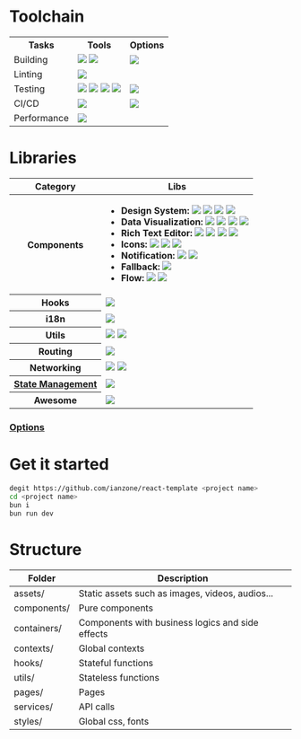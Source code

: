# Toolchain

<!-- <a href=''><img src=''></a> -->

<table>
  <tr>
    <th>Tasks</th>
    <th>Tools</th>
    <th>Options</th>
  </tr>
  <tr>
    <td>Building</td>
    <td>
      <a href="https://www.typescriptlang.org/"><img src='https://img.shields.io/badge/TypeScript-3178C6?logo=typescript&labelColor=grey'></a>
      <a href="https://cn.vitejs.dev/"><img src='https://img.shields.io/badge/Vite-646CFF?logo=Vite&labelColor=grey'></a>
    </td>
    <td>
      <a href="https://vite-pwa-org.netlify.app/"><img src='https://img.shields.io/badge/PWA-35849a?logo=pwa&labelColor=grey'></a>
    </td>
  </tr>
  <tr>
    <td>Linting</td>
    <td>
      <a href="https://biomejs.dev/zh-cn/guides/getting-started/"><img src='https://img.shields.io/badge/Biome-blue?logo=biome&labelColor=grey'></a>
    </td>
    <td></td>
  </tr>
  <tr>
    <td>Testing</td>
    <td>
      <a href="https://cn.vitest.dev/guide/"><img src='https://img.shields.io/badge/Vitest-729b1b?logo=Vitest&labelColor=grey'></a>      <a href="https://testing-library.com/docs/react-testing-library/intro/"><img src='https://img.shields.io/badge/Testing_Library-E33332?logo=testinglibrary&labelColor=grey'></a>
      <a href="https://fakerjs.dev/api/"><img src='https://img.shields.io/badge/🪄-Faker-firebrick'></a>
      <a href="https://playwright.dev/docs/intro"><img src='https://img.shields.io/badge/🎭-Playwright-2EAD33?labelColor=grey'></a>
    </td>
    <td>
      <a href="https://storybook.js.org/docs/get-started/frameworks/react-vite?renderer=react"><img src='https://img.shields.io/badge/Storybook-FF4785?logo=storybook&labelColor=grey'></a>
    </td>
  </tr>
  <tr>
    <td>CI/CD</td>
    <td>
      <a href="https://github.com/evilmartians/lefthook/"><img src='https://img.shields.io/badge/Lefthook-FF1E1E?labelColor=grey&logo=lefthook'></a>
    </td>
    <td>
      <a href="https://semantic-release.gitbook.io/semantic-release"><img src='https://img.shields.io/badge/semantic-e10079?logo=semantic-release&labelColor=grey'></a>
    </td>
  </tr>
  <tr>
    <td>Performance</td>
    <td>
      <a href="https://react-scan.com/"><img src='https://img.shields.io/badge/Scan-7a68e7?logo=react&labelColor=grey'></a>
    </td>
    <td></td>
  </tr>
</table>

# Libraries

<table>
  <thead>
    <tr>
      <th>Category</th>
      <th>Libs</th>
    </tr>
  </thead>
  <tbody>
  <tr>
    <th>Components</th>
    <td>
    <ul>
      <li><strong>Design System:</strong>
      <a href="https://component.gallery/"><img src='https://img.shields.io/badge/</>-Gallery-black?labelColor=grey'></a>
      <a href="https://ant-design.gitee.io/components/overview-cn/?theme=dark"><img src='https://img.shields.io/badge/AntDesign-blue?logo=antdesign&labelColor=grey'></a>
      <a href="https://tailwindcss.com/docs/guides/vite"><img src='https://img.shields.io/badge/tailwindcss-06B6D4?logo=tailwindcss&labelColor=grey'></a>
      <a href="https://ui.shadcn.com/"><img src='https://img.shields.io/badge/shadcnui-06B6D4?logo=shadcnui&labelColor=grey'></a></li>
      <li><strong>Data Visualization:</strong>
        <a href="https://antv.antgroup.com/"><img src='https://img.shields.io/badge/AntV-691eff?logo=antdesign&labelColor=grey'></a>
        <a href="https://echarts.apache.org/zh/index.html"><img src='https://img.shields.io/badge/ECharts-AA344D?logo=apacheecharts&labelColor=grey'></a>
        <a href="https://github.com/wbkd/awesome-d3"><img src='https://img.shields.io/badge/D3-FC60A8?logo=awesomelists&labelColor=grey'></a>
        <a href="https://awesome.cube.dev/?frameworks=react&languages=typescript"><img src='https://img.shields.io/badge/Awesome-FC60A8?logo=awesomelists&labelColor=grey'></a></li>
      <li><strong>Rich Text Editor:</strong>
      <a href="https://quilljs.com/"><img src='https://img.shields.io/badge/📄-Quill-yellow?&labelColor=grey'></a>
      <a href="https://github.com/suren-atoyan/monaco-react"><img src='https://img.shields.io/badge/📄-Monaco-purple?&labelColor=grey'></a>
      <a href="https://github.com/react-syntax-highlighter/react-syntax-highlighter"><img src='https://img.shields.io/badge/📄-react_syntax_highlighter-light?&labelColor=grey'></a>
      <a href="https://shiki.tmrs.site/guide/"><img src='https://img.shields.io/badge/shiki-lightseagreen?&labelColor=grey&logo=shikimori'></a></li>
      <li><strong>Icons:</strong>
      <a href="https://react-icons.github.io/react-icons/"><img src='https://img.shields.io/badge/Icon-react_icons-e52864?&labelColor=grey'></a>
      <a href="https://www.npmjs.com/package/@emoji-mart/react"><img src='https://img.shields.io/badge/🏪-Emoji_Mart-yellow?labelColor=grey'></a>
      <a href="https://github.com/jdecked/twemoji"><img src='https://img.shields.io/badge/Emoji-Twemoji-yellow?labelColor=grey'></a></li>
      <li><strong>Notification:</strong>
      <a href="https://react-hot-toast.com/"><img src='https://img.shields.io/badge/🍞-react_hot_toast-red?labelColor=grey'></a>
      <a href="https://fkhadra.github.io/react-toastify/introduction"><img src='https://img.shields.io/badge/🍞-react_toastify-red?labelColor=grey'></a></li>
      <li><strong>Fallback:</strong>
      <a href="https://github.com/bvaughn/react-error-boundary"><img src='https://img.shields.io/badge/react_error_boundary-61DAFB?labelColor=grey&logo=react'></a>
      </li>
      <li><strong>Flow:</strong>
      <a href="https://reactflow.dev/learn"><img src='https://img.shields.io/badge/xyflow-1A192B?labelColor=grey&logo=xyflow'></a>
      <a href="https://n8n.io/"><img src='https://img.shields.io/badge/n8n-EA4B71?labelColor=grey&logo=n8n'></a></li>
    </ul>
    </td>
  </tr>
  <tr>
    <th>Hooks</th>
    <td>
      <a href='https://ahooks.js.org/zh-CN/hooks/use-request/index'><img src='https://img.shields.io/badge/a-hooks-4569d4?labelColor=grey'></a>
    </td>
  </tr>
  <tr>
    <th>i18n</th>
    <td>
      <a href='https://react.i18next.com/getting-started'><img src='https://img.shields.io/badge/i18next-26A69A?labelColor=grey&logo=i18next'></a>
    </td>
  </tr>
  <tr>
    <th>Utils</th>
    <td>
      <a href='https://es-toolkit.slash.page/zh_hans/intro.html'><img src='https://img.shields.io/badge/toolkit-F7DF1E?labelColor=grey&logo=javascript'></a>
      <a href='https://radash-docs.vercel.app/docs/getting-started'><img src='https://img.shields.io/badge/🔴-radash-fb5d4e?labelColor=grey'></a>
    </td>
  </tr>
  <tr>
    <th>Routing</th>
    <td>
      <a href="https://tanstack.com/router/latest/docs/framework/react/overview"><img src='https://img.shields.io/badge/TanstackRouter-FF4154?logo=reactquery&labelColor=grey'></a>
    </td>
  </tr>
  <tr>
    <th>Networking</th>
    <td>
      <a href="https://tanstack.com/query/latest/docs/framework/react/overview/"><img src='https://img.shields.io/badge/TanstackQuery-FF4154?logo=reactquery&labelColor=grey'></a>
      <a href="https://axios-http.com/zh/docs/intro"><img src='https://img.shields.io/badge/axios-5A29E4?logo=axios&labelColor=grey'></a>
    </td>
  </tr>
  <tr>
    <th><a href="https://www.youtube.com/watch?v=5-1LM2NySR0">State Management</a></th>
    <td>
      <a href="https://docs.pmnd.rs/zustand/getting-started/introduction"><img src='https://img.shields.io/badge/🐻-zustand-572e3e?labelColor=grey'></a>
    </td>
  </tr>
  <tr>
    <th>Awesome</th>
    <td>
      <a href="https://github.com/enaqx/awesome-react"><img src='https://img.shields.io/badge/Awesome_React-FC60A8?logo=awesomelists&labelColor=grey'></a>
    </td>
  </tr>
  </tbody>
</table>

### [Options](https://zhuanlan.zhihu.com/p/546697951)

# Get it started

```bash
degit https://github.com/ianzone/react-template <project name>
cd <project name>
bun i
bun run dev
```

# Structure

| Folder      | Description                                      |
| ----------- | ------------------------------------------------ |
| assets/     | Static assets such as images, videos, audios...  |
| components/ | Pure components                                  |
| containers/ | Components with business logics and side effects |
| contexts/   | Global contexts                                  |
| hooks/      | Stateful functions                               |
| utils/      | Stateless functions                              |
| pages/      | Pages                                            |
| services/   | API calls                                        |
| styles/     | Global css, fonts                                |
